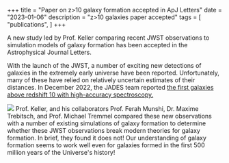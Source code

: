 +++
title = "Paper on z>10 galaxy formation accepted in ApJ Letters"
date = "2023-01-06"
description = "z>10 galaxies paper accepted"
tags = [
    "publications",
]
+++

A new study led by Prof. Keller comparing recent JWST observations to simulation
models of galaxy formation has been accepted in the Astrophysical Journal
Letters.

<!--more-->

With the launch of the JWST, a number of exciting new detections of galaxies in
the extremely early universe have been reported.  Unfortunately, many of these
have relied on relatively uncertain estimates of their distances.  In December
2022, the JADES team reported 
[the first galaxies above redshift 10 with high-accuracy spectroscopy.](git@github.com:bwkeller/mgs-web.git)

![](../../img/z10_galaxies.png)
Prof. Keller, and his collaborators Prof. Ferah Munshi, Dr. Maxime Trebitsch,
and Prof. Michael Tremmel compared these new observations with a number of
existing simulations of galaxy formation to determine whether these JWST
observations break modern theories for galaxy formation.  In brief, they found
it does not!  Our understanding of galaxy formation seems to work well even for
galaxies formed in the first 500 million years of the Universe's history!

